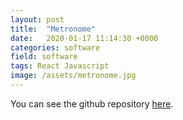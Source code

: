 ```yaml
---
layout: post
title:  "Metronome"
date:   2020-01-17 11:14:30 +0000
categories: software
field: software
tags: React Javascript
image: /assets/metronome.jpg
---
```



You can see the github repository [here](https://github.com/DCHitch092/Metronome_App).

